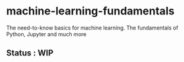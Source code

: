# machine-learning-fundamentals
The need-to-know basics for machine learning. The fundamentals of Python, Jupyter and much more

## Status : WIP

